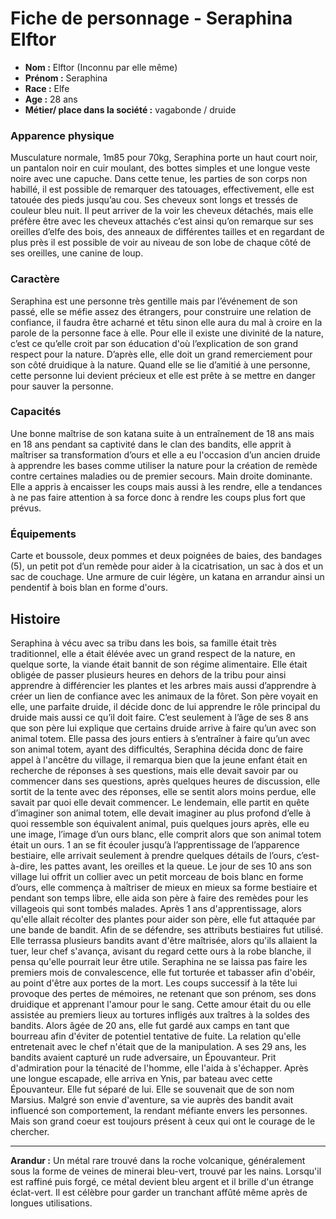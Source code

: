 # Fiche de personnage - Seraphina Elftor

- **Nom :** Elftor (Inconnu par elle même)
- **Prénom :** Seraphina
- **Race :** Elfe
- **Age :** 28 ans
- **Métier/ place dans la société :** vagabonde / druide

### Apparence physique

Musculature normale, 1m85 pour 70kg, Seraphina porte un haut court noir, un pantalon noir en cuir moulant, des bottes simples et une longue veste noire avec une capuche. Dans cette tenue, les parties de son corps non habillé, il est possible de remarquer des tatouages, effectivement, elle est tatouée des pieds jusqu’au cou. Ses cheveux sont longs et tressés de couleur bleu nuit. Il peut arriver de la voir les cheveux détachés, mais elle préfère être avec les cheveux attachés c’est ainsi qu’on remarque sur ses oreilles d’elfe des bois, des anneaux de différentes tailles et en regardant de plus près il est possible de voir au niveau de son lobe de chaque côté de ses oreilles, une canine de loup.

### Caractère

Seraphina est une personne très gentille mais par l’événement de son passé, elle se méfie assez des étrangers, pour construire une relation de confiance, il faudra être acharné et têtu sinon elle aura du mal à croire en la parole de la personne face à elle. Pour elle il existe une divinité de la nature, c’est ce qu’elle croit par son éducation d'où l’explication de son grand respect pour la nature. D’après elle, elle doit un grand remerciement pour son côté druidique à la nature. Quand elle se lie d’amitié à une personne, cette personne lui devient précieux et elle est prête à se mettre en danger pour sauver la personne.

### Capacités

Une bonne maîtrise de son katana suite à un entraînement de 18 ans mais en 18 ans pendant sa captivité dans le clan des bandits, elle apprit à maîtriser sa transformation d’ours et elle a eu l'occasion d’un ancien druide à apprendre les bases comme utiliser la nature pour la création de remède contre certaines maladies ou de premier secours. Main droite dominante.
Elle a appris à encaisser les coups mais aussi à les rendre, elle a tendances à ne pas faire attention à sa force donc à rendre les coups plus fort que prévus.

### Équipements

Carte et boussole, deux pommes et deux poignées de baies, des bandages (5), un petit pot d’un remède pour aider à la cicatrisation, un sac à dos et un sac de couchage. Une armure de cuir légère, un katana en arrandur ainsi un pendentif à bois blan en forme d'ours.

## Histoire

Seraphina à vécu avec sa tribu dans les bois, sa famille était très traditionnel, elle a était élévée avec un grand respect de la nature, en quelque sorte, la viande était bannit de son régime alimentaire. Elle était obligée de passer plusieurs heures en dehors de la tribu pour ainsi apprendre à différencier les plantes et les arbres mais aussi d’apprendre à créer un lien de confiance avec les animaux de la fôret. Son père voyait en elle, une parfaite druide, il décide donc de lui apprendre le rôle principal du druide mais aussi ce qu’il doit faire. C’est seulement à l’âge de ses 8 ans que son père lui explique que certains druide arrive à faire qu’un avec son animal totem. Elle passa des jours entiers à s’entraîner à faire qu’un avec son animal totem, ayant des difficultés, Seraphina décida donc de faire appel à l'ancêtre du village, il remarqua bien que la jeune enfant était en recherche de réponses à ses questions, mais elle devait savoir par ou commencer dans ses questions, après quelques heures de discussion, elle sortit de la tente avec des réponses, elle se sentit alors moins perdue, elle savait par quoi elle devait commencer. Le lendemain, elle partit en quête d’imaginer son animal totem, elle devait imaginer au plus profond d’elle à quoi ressemble son équivalent animal, puis quelques jours après, elle eu une image, l’image d’un ours blanc, elle comprit alors que son animal totem était un ours. 1 an se fit écouler jusqu’à l’apprentissage de l’apparence bestiaire, elle arrivait seulement à prendre quelques détails de l’ours, c’est-à-dire, les pattes avant, les oreilles et la queue. Le jour de ses 10 ans son village lui offrit un collier avec un petit morceau de bois blanc en forme d’ours, elle commença à maîtriser de mieux en mieux sa forme bestiaire et pendant son temps libre, elle aida son père à faire des remèdes pour les villageois qui sont tombés malades. Après 1 ans d'apprentissage, alors qu'elle allait récolter des plantes pour aider son père, elle fut attaquée par une bande de bandit. Afin de se défendre, ses attributs bestiaires fut utilisé. Elle terrassa plusieurs bandits avant d'être maîtrisée, alors qu'ils allaient la tuer, leur chef s'avança, avisant du regard cette ours à la robe blanche, il pensa qu'elle pourrait leur être utile. Seraphina ne se laissa pas faire les premiers mois de convalescence, elle fut torturée et tabasser afin d'obéir, au point d'être aux portes de la mort. Les coups successif à la tête lui provoque des pertes de mémoires, ne retenant que son prénom, ses dons druidique et apprenant l'amour pour le sang. Cette amour était du ou elle assistée au premiers lieux au tortures infligés aux traîtres à la soldes des bandits. Alors âgée de 20 ans, elle fut gardé aux camps en tant que bourreau afin d'éviter de potentiel tentative de fuite. La relation qu'elle entretenait avec le chef n'était que de la manipulation. A ses 29 ans, les bandits avaient capturé un rude adversaire, un Épouvanteur. Prit d'admiration pour la ténacité de l'homme, elle l'aida à s'échapper. Après une longue escapade, elle arriva en Ynis, par bateau avec cette Épouvanteur. Elle fut séparé de lui. Elle se souvenait que de son nom Marsius. Malgré son envie d'aventure, sa vie auprès des bandit avait influencé son comportement, la rendant méfiante envers les personnes. Mais son grand coeur est toujours présent à ceux qui ont le courage de le chercher.

--------

**Arandur :** Un métal rare trouvé dans la roche volcanique, généralement sous la forme de veines de minerai bleu-vert, trouvé par les nains. Lorsqu'il est raffiné puis forgé, ce métal devient bleu argent et il brille d'un étrange éclat-vert. Il est célèbre pour garder un tranchant affûté même après de longues utilisations.
